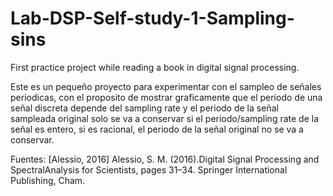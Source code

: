 # Lab-DSP-Self-study-1-Sampling-sins
First practice project while reading a book in digital signal processing.

Este es un pequeño proyecto para experimentar con el sampleo de señales periodicas, con el proposito de mostrar
graficamente que el periodo de una señal discreta depende del sampling rate y el periodo de la señal sampleada original solo se 
va a conservar si el periodo/sampling rate de la señal es entero, si es racional, el periodo de la señal original no se va a conservar.

Fuentes: 
[Alessio, 2016]  Alessio,  S.  M.  (2016).Digital  Signal  Processing  and  SpectralAnalysis for Scientists, pages 31–34. Springer International Publishing, Cham.
